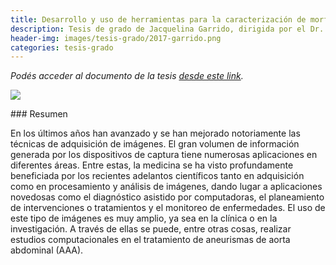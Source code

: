 ```yaml
---
title: Desarrollo y uso de herramientas para la caracterización de morfología y post-procesamiento de morfología vascular en simulaciones de fluidos computacional
description: Tesis de grado de Jacquelina Garrido, dirigida por el Dr. Ignacio Larrabide
header-img: images/tesis-grado/2017-garrido.png
categories: tesis-grado
---
```

*Podés acceder al documento de la tesis [desde este link](https://www.ridaa.unicen.edu.ar/items/0501b59c-ef9d-473a-a351-844190342f60).*


<div class="image-post-container">
    <img src="/images/tesis-grado/2017-garrido.png"/>
</div>

### Resumen

En los últimos años han avanzado y se han mejorado notoriamente las técnicas de adquisición de imágenes. El gran volumen de información generada por los dispositivos de captura tiene numerosas aplicaciones en diferentes áreas. Entre estas, la medicina se ha visto profundamente beneficiada por los recientes adelantos científicos tanto en adquisición como en procesamiento y análisis de imágenes, dando lugar a aplicaciones novedosas como el diagnóstico asistido por computadoras, el planeamiento de intervenciones o tratamientos y el monitoreo de enfermedades. El uso de este tipo de imágenes es muy amplio, ya sea en la clínica o en la investigación. A través de ellas se puede, entre otras cosas, realizar estudios computacionales en el tratamiento de aneurismas de aorta abdominal (AAA).
